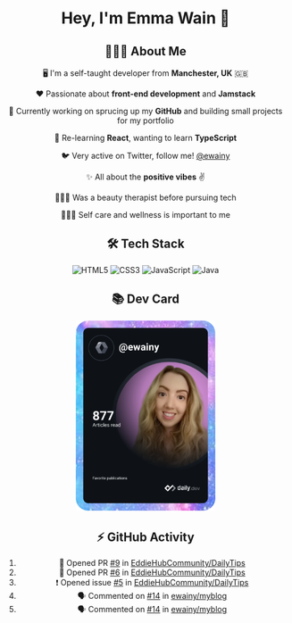 <div align="center">
  
  # Hey, I'm Emma Wain 👋


## 👩🏼‍💻 About Me

🖥  I'm a self-taught developer from **Manchester, UK** 🇬🇧

❤️ Passionate about **front-end development** and **Jamstack**

💼 Currently working on sprucing up my **GitHub** and building small projects for my portfolio

🌱 Re-learning **React**, wanting to learn **TypeScript**

🐦 Very active on Twitter, follow me! [@ewainy](https://twitter.com/ewainy) 

✨ All about the **positive vibes** ✌️

💆🏼‍♀️ Was a beauty therapist before pursuing tech

🧘🏼‍♀️ Self care and wellness is important to me 

## 🛠 Tech Stack

<img alt="HTML5" src="https://img.shields.io/badge/html5-%23f4c5ff.svg?style=for-the-badge&logo=html5&logoColor=000000"/>
<img alt="CSS3" src="https://img.shields.io/badge/css3-%23cdc9ff.svg?style=for-the-badge&logo=css3&logoColor=000000"/>
<img alt="JavaScript" src="https://img.shields.io/badge/javascript-%23c7e2ff.svg?style=for-the-badge&logo=javascript&logoColor=000000"/>
<img alt="Java" src="https://img.shields.io/badge/java-%23c2fffb.svg?style=for-the-badge&logo=java&logoColor=000000"/>


## 📚 Dev Card
<a href="https://app.daily.dev/ewainy"><img src="https://github.com/ewainy/ewainy/blob/main/devcard.svg" width="250" alt="my dev card which shows a picture of me and shows articles read and favourite tech categories from the platform daily dev"/></a>


## ⚡ GitHub Activity

<!--START_SECTION:activity-->
1. 💪 Opened PR [#9](https://github.com/EddieHubCommunity/DailyTips/pull/9) in [EddieHubCommunity/DailyTips](https://github.com/EddieHubCommunity/DailyTips)
2. 💪 Opened PR [#6](https://github.com/EddieHubCommunity/DailyTips/pull/6) in [EddieHubCommunity/DailyTips](https://github.com/EddieHubCommunity/DailyTips)
3. ❗️ Opened issue [#5](https://github.com/EddieHubCommunity/DailyTips/issues/5) in [EddieHubCommunity/DailyTips](https://github.com/EddieHubCommunity/DailyTips)
4. 🗣 Commented on [#14](https://github.com/ewainy/myblog/issues/14) in [ewainy/myblog](https://github.com/ewainy/myblog)
5. 🗣 Commented on [#14](https://github.com/ewainy/myblog/issues/14) in [ewainy/myblog](https://github.com/ewainy/myblog)
<!--END_SECTION:activity-->

  </div>
